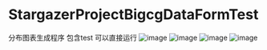 # StargazerProjectBigcgDataFormTest
分布图表生成程序
包含test 可以直接运行
![image](https://github.com/pisual/StargazerProjectBigcgDataFormTest/blob/master/DataForm/20160110002606831905f689dd498189ef4eb6f2b9941c.png)
![image](https://github.com/pisual/StargazerProjectBigcgDataFormTest/blob/master/DataForm/201601100026239139f87b334945018477f5bc76130e6a.png)
![image](https://github.com/pisual/StargazerProjectBigcgDataFormTest/blob/master/DataForm/20160110003000a000a4c704bb4e58b917f78d1dbd195f.png)
![image](https://github.com/pisual/StargazerProjectBigcgDataFormTest/blob/master/DataForm/20160110003002d258cd1d47df46c1b134f0a4fbbcce7c.png)
